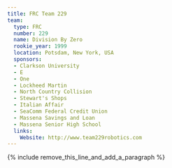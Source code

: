 ```yaml
---
title: FRC Team 229
team:
  type: FRC
  number: 229
  name: Division By Zero
  rookie_year: 1999
  location: Potsdam, New York, USA
  sponsors:
  - Clarkson University
  - E
  - One
  - Lockheed Martin
  - North Country Collision
  - Stewart's Shops
  - Italian Affair
  - SeaComm Federal Credit Union
  - Massena Savings and Loan
  - Massena Senior High School
  links:
    Website: http://www.team229robotics.com
---
```


{% include remove_this_line_and_add_a_paragraph %}